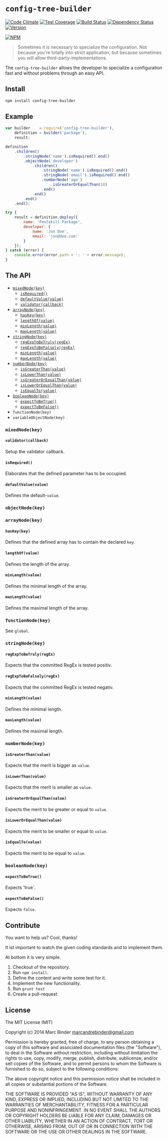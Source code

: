# `config-tree-builder`
[![Code Climate](https://codeclimate.com/github/MrBoolean/config-tree-builder/badges/gpa.svg)](https://codeclimate.com/github/MrBoolean/config-tree-builder) [![Test Coverage](https://codeclimate.com/github/MrBoolean/config-tree-builder/badges/coverage.svg)](https://codeclimate.com/github/MrBoolean/config-tree-builder) [![Build Status](https://travis-ci.org/MrBoolean/config-tree-builder.svg?branch=master)](https://travis-ci.org/MrBoolean/config-tree-builder) [![Dependency Status](https://gemnasium.com/MrBoolean/config-tree-builder.svg)](https://gemnasium.com/MrBoolean/config-tree-builder)
[![Version](https://badge.fury.io/js/config-tree-builder.svg)](https://www.npmjs.org/package/config-tree-builder)

[![NPM](https://nodei.co/npm/config-tree-builder.png?downloads=true&downloadRank=true&stars=true)](https://nodei.co/npm/config-tree-builder/)

> Sometimes it is necessary to specialize the configuration. Not because you're totally into strict application, but because sometimes you will allow third-party-implementations.

The `config-tree-builder` allows the developer to specialize a configuration fast and without problems through an easy API.

## Install
```bash
npm install config-tree-builder
```

## Example
```javascript
var builder    = require('config-tree-builder'),
    definition = builder('package'),
    result;

definition
    .children()
        .stringNode('name').isRequired().end()
        .objectNode('developer')
            .children()
                .stringNode('name').isRequired().end()
                .stringNode('email').isRequired().end()
                .numberNode('age')
                    .isGreaterOrEqualThan(18)
                .end()
            .end()
        .end()
    .end();

try {
    result = definition.deploy({
        name: 'Pentakill Package',
        developer: {
            name: 'Jon Doe',
            email: 'jon@doe.com'
        }
    });
} catch (error) {
    console.error(error.path + ': ' + error.message);
}
```

## The API
* [`mixedNode(key)`](#mixednodekey)
  * [`isRequired()`](#isrequired)
  * [`defaultValue(value)`](#defaultvaluevalue)
  * [`validator(callback)`](#validatorcallback)
* [`arrayNode(key)`](#arraynodekey)
  * [`hasKey(key)`](#haskeykey)
  * [`lengthOf(value)`](#lengthofvalue)
  * [`minLength(value)`](#minlengthvalue)
  * [`maxLength(value)`](#maxlengthvalue)
* [`stringNode(key)`](#stringnodekey)
  * [`regExpToBeTruly(regEx)`](#regexptobetrulyregex)
  * [`regExpToBeFalsely(regEx)`](#regexptobefalselyregex)
  * [`minLength(value)`](#minlengthvalue-1)
  * [`maxLength(value)`](#maxlengthvalue-1)
* [`numberNode(key)`](#numbernodekey)
  * [`isGreaterThan(value)`](#isgreaterthanvalue)
  * [`isLowerThan(value)`](#islowerthanvalue)
  * [`isGreaterOrEqualThan(value)`](#isgreaterorequalthanvalue)
  * [`isLowerOrEqualThan(value)`](#islowerorequalthanvalue)
  * [`isEqualTo(value)`](#isequaltovalue)
* [`booleanNode(key)`](#booleannodekey)
  * [`expectToBeTrue()`](#expecttobetrue)
  * [`expectToBeFalse()`](#expecttobefalse)
* `functionNode(key)`
* `variableObjectNode(key)`

### `mixedNode(key)`
#### `validator(callback)`
Setup the validator callback.

#### `isRequired()`
Elaborates that the defined parameter has to be occupied.

#### `defaultValue(value)`
Defines the default-`value`.

### `objectNode(key)`

### `arrayNode(key)`
#### `hasKey(key)`
Defines that the defined array has to contain the declared `key`.

#### `lengthOf(value)`
Defines the length of the array.

#### `minLength(value)`
Defines the minimal length of the array.

#### `maxLength(value)`
Defines the maximal length of the array.

### `functionNode(key)`
See `global`.

### `stringNode(key)`
#### `regExpToBeTruly(regEx)`
Expects that the committed RegEx is tested positiv.

#### `regExpToBeFalsely(regEx)`
Expects that the committed RegEx is tested negativ.

#### `minLength(value)`
Defines the minimal length.

#### `maxLength(value)`
Defines the maximal length.

### `numberNode(key)`
#### `isGreaterThan(value)`
Expects that the merit is bigger as `value`.

#### `isLowerThan(value)`
Expects that the merit is smaller as `value`.

#### `isGreaterOrEqualThan(value)`
Expects the merit to be greater or equal to `value`.

#### `isLowerOrEqualThan(value)`
Expects the merit to be smaller or equal to `value`.

#### `isEqualTo(value)`
Expects the merit to be equal to `value`.

### `booleanNode(key)`
#### `expectToBeTrue()`
Expects 'true`.

#### `expectToBeFalse()`
Expects `false`.

## Contribute
You want to help us? Cool, thanks!

It ist important to watch the given coding standards and to implement them.

At bottom it is very simple.

1. Checkout of the repository.
2. Run `npm install`.
3. Define the content and write some test for it.
4. Implement the new functionality.
5. Run `grunt test`
6. Create a pull-request

## License
The MIT License (MIT)

Copyright (c) 2014 Marc Binder <marcandrebinder@gmail.com>

Permission is hereby granted, free of charge, to any person obtaining a copy of this software and associated documentation files (the "Software"), to deal in the Software without restriction, including without limitation the rights to use, copy, modify, merge, publish, distribute, sublicense, and/or sell copies of the Software, and to permit persons to whom the Software is furnished to do so, subject to the following conditions:

The above copyright notice and this permission notice shall be included in all copies or substantial portions of the Software.

THE SOFTWARE IS PROVIDED "AS IS", WITHOUT WARRANTY OF ANY KIND, EXPRESS OR IMPLIED, INCLUDING BUT NOT LIMITED TO THE WARRANTIES OF MERCHANTABILITY, FITNESS FOR A PARTICULAR PURPOSE AND NONINFRINGEMENT. IN NO EVENT SHALL THE AUTHORS OR COPYRIGHT HOLDERS BE LIABLE FOR ANY CLAIM, DAMAGES OR OTHER LIABILITY, WHETHER IN AN ACTION OF CONTRACT, TORT OR OTHERWISE, ARISING FROM, OUT OF OR IN CONNECTION WITH THE SOFTWARE OR THE USE OR OTHER DEALINGS IN THE SOFTWARE.